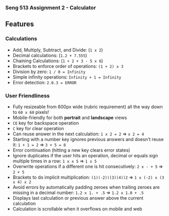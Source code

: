 ### Seng 513 Assignment 2 - Calculator

## Features
### Calculations
- Add, Multiply, Subtract, and Divide: (`1 x 2`)
- Decimal calculations: (`1.2 + 7.555`)
- Chaining Calculations: (`1 + 2 + 3 - 5 x 6`)
- Brackets to enforce order of operations: `(1 + 2) x 3`
- Division by zero: `1 / 0 = Infinity`
- Simple infinity operations: `Infinity + 1 = Infinity`
- Error detection: `2.0.3 = ERROR`

### User Friendliness
- Fully resizeable from 600px wide (rubric requirement) all the way down to `60 x 60` pixels!
- Mobile-friendly for both **portrait** and **landscape** views
- `CE` key for backspace operation
- `C` key for clear operation
- Can reuse answer in the next calculation: `1 x 2 = 2` => `x 2 = 4`
- Starting with a number key ignores previous answers and doesn't reuse it: `1 + 1 = 2` => `3 + 5 = 8`
- Error continuation (hitting a new key clears error states)
- Ignore duplicates if the user hits an operation, decimal or equals sign multiple times in a row: `1 x x 5` => `1 x 5`
- Overwrite operations if a different one is hit consecutively: `2 x - + 5` => `2 + 5`
- Brackets to do implicit multiplication: `(1)(-2)((3)(4))2` => `1 x (-2) x (3 x 4) x 2`
- Avoid errors by automatically padding zeroes when trailing zeroes are missing in a decimal number: `1.2 x 1. + .5` => `1.2 x 1.0 + .5`
- Displays last calculation or previous answer above the current calculation
- Calculation is scrollable when it overflows on mobile and web